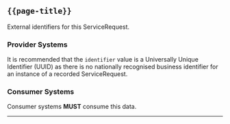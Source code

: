 ## <code>{{page-title}}</code>

External identifiers for this ServiceRequest.

### Provider Systems

It is recommended that the `identifier` value is a Universally Unique Identifier (UUID) as there is no nationally recognised business identifier for an instance of a recorded ServiceRequest.

### Consumer Systems

Consumer systems **MUST** consume this data.


---

